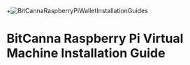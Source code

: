 +![BitCannaRaspberryPiWalletInstallationGuides](https://i.imgur.com/qjUSrrd.png)  
# BitCanna Raspberry Pi Virtual Machine Installation Guide
